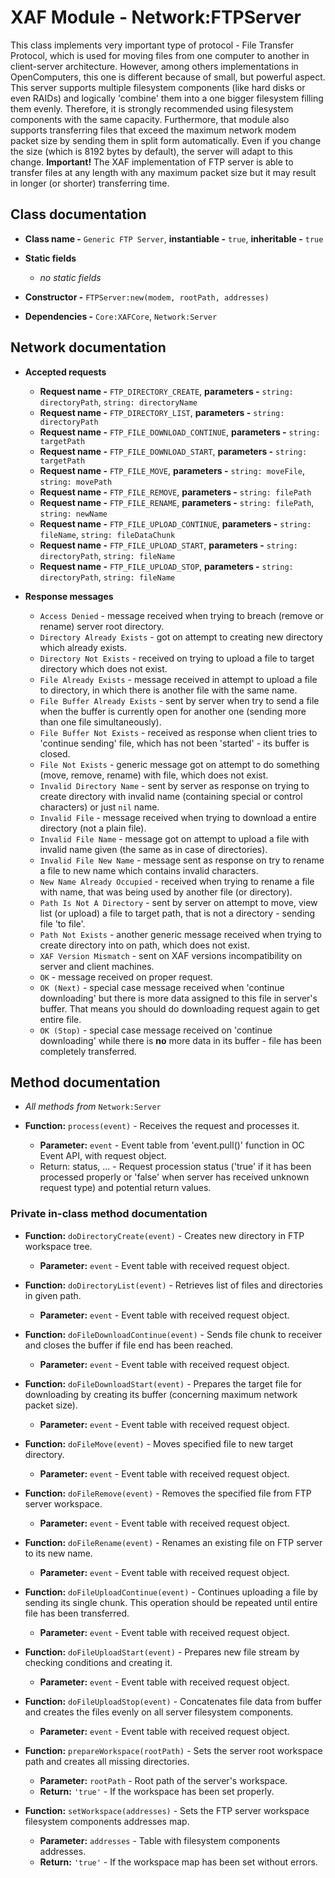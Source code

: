 # XAF Module - Network:FTPServer

This class implements very important type of protocol - File Transfer Protocol, which is used for moving files from one computer to another in client-server architecture. However, among others implementations in OpenComputers, this one is different because of small, but powerful aspect. This server supports multiple filesystem components (like hard disks or even RAIDs) and logically 'combine' them into a one bigger filesystem filling them evenly. Therefore, it is strongly recommended using filesystem components with the same capacity. Furthermore, that module also supports transferring files that exceed the maximum network modem packet size by sending them in split form automatically. Even if you change the size (which is 8192 bytes by default), the server will adapt to this change. **Important!** The XAF implementation of FTP server is able to transfer files at any length with any maximum packet size but it may result in longer (or shorter) transferring time.

## Class documentation

* **Class name -** `Generic FTP Server`, **instantiable -** `true`, **inheritable -** `true`
* **Static fields**

  * *no static fields*

* **Constructor -** `FTPServer:new(modem, rootPath, addresses)`
* **Dependencies -** `Core:XAFCore`, `Network:Server`

## Network documentation

* **Accepted requests**

  * **Request name -** `FTP_DIRECTORY_CREATE`, **parameters -** `string: directoryPath`, `string: directoryName`
  * **Request name -** `FTP_DIRECTORY_LIST`, **parameters -** `string: directoryPath`
  * **Request name -** `FTP_FILE_DOWNLOAD_CONTINUE`, **parameters -** `string: targetPath`
  * **Request name -** `FTP_FILE_DOWNLOAD_START`, **parameters -** `string: targetPath`
  * **Request name -** `FTP_FILE_MOVE`, **parameters -** `string: moveFile`, `string: movePath`
  * **Request name -** `FTP_FILE_REMOVE`, **parameters -** `string: filePath`
  * **Request name -** `FTP_FILE_RENAME`, **parameters -** `string: filePath`, `string: newName`
  * **Request name -** `FTP_FILE_UPLOAD_CONTINUE`, **parameters -** `string: fileName`, `string: fileDataChunk`
  * **Request name -** `FTP_FILE_UPLOAD_START`, **parameters -** `string: directoryPath`, `string: fileName`
  * **Request name -** `FTP_FILE_UPLOAD_STOP`, **parameters -** `string: directoryPath`, `string: fileName`

* **Response messages**

  * `Access Denied` - message received when trying to breach (remove or rename) server root directory.
  * `Directory Already Exists` - got on attempt to creating new directory which already exists.
  * `Directory Not Exists` - received on trying to upload a file to target directory which does not exist.
  * `File Already Exists` - message received in attempt to upload a file to directory, in which there is another file with the same name.
  * `File Buffer Already Exists` - sent by server when try to send a file when the buffer is currently open for another one (sending more than one file simultaneously).
  * `File Buffer Not Exists` - received as response when client tries to 'continue sending' file, which has not been 'started' - its buffer is closed.
  * `File Not Exists` - generic message got on attempt to do something (move, remove, rename) with file, which does not exist.
  * `Invalid Directory Name` - sent by server as response on trying to create directory with invalid name (containing special or control characters) or just `nil` name.
  * `Invalid File` - message received when trying to download a entire directory (not a plain file).
  * `Invalid File Name` - message got on attempt to upload a file with invalid name given (the same as in case of directories).
  * `Invalid File New Name` - message sent as response on try to rename a file to new name which contains invalid characters.
  * `New Name Already Occupied` - received when trying to rename a file with name, that was being used by another file (or directory).
  * `Path Is Not A Directory` - sent by server on attempt to move, view list (or upload) a file to target path, that is not a directory - sending file 'to file'.
  * `Path Not Exists` - another generic message received when trying to create directory into on path, which does not exist.
  * `XAF Version Mismatch` - sent on XAF versions incompatibility on server and client machines.
  * `OK` - message received on proper request.
  * `OK (Next)` - special case message received when 'continue downloading' but there is more data assigned to this file in server's buffer. That means you should do downloading request again to get entire file.
  * `OK (Stop)` - special case message received on 'continue downloading' while there is **no** more data in its buffer - file has been completely transferred.

## Method documentation

* *All methods from* `Network:Server`
* **Function:** `process(event)` - Receives the request and processes it.

  * **Parameter:** `event` - Event table from 'event.pull()' function in OC Event API, with request object.
  * Return: status, ... - Request procession status ('true' if it has been processed properly or 'false' when server has received unknown request type) and potential return values.

### Private in-class method documentation

* **Function:** `doDirectoryCreate(event)` - Creates new directory in FTP workspace tree.

  * **Parameter:** `event` - Event table with received request object.

* **Function:** `doDirectoryList(event)` - Retrieves list of files and directories in given path.

  * **Parameter:** `event` - Event table with received request object.

* **Function:** `doFileDownloadContinue(event)` - Sends file chunk to receiver and closes the buffer if file end has been reached.

  * **Parameter:** `event` - Event table with received request object.

* **Function:** `doFileDownloadStart(event)` - Prepares the target file for downloading by creating its buffer (concerning maximum network packet size).

  * **Parameter:** `event` - Event table with received request object.

* **Function:** `doFileMove(event)` - Moves specified file to new target directory.

  * **Parameter:** `event` - Event table with received request object.

* **Function:** `doFileRemove(event)` - Removes the specified file from FTP server workspace.

  * **Parameter:** `event` - Event table with received request object.

* **Function:** `doFileRename(event)` - Renames an existing file on FTP server to its new name.

  * **Parameter:** `event` - Event table with received request object.

* **Function:** `doFileUploadContinue(event)` - Continues uploading a file by sending its single chunk. This operation should be repeated until entire file has been transferred.

  * **Parameter:** `event` - Event table with received request object.

* **Function:** `doFileUploadStart(event)` - Prepares new file stream by checking conditions and creating it.

  * **Parameter:** `event` - Event table with received request object.

* **Function:** `doFileUploadStop(event)` - Concatenates file data from buffer and creates the files evenly on all server filesystem components.

  * **Parameter:** `event` - Event table with received request object.

* **Function:** `prepareWorkspace(rootPath)` - Sets the server root workspace path and creates all missing directories.

  * **Parameter:** `rootPath` - Root path of the server's workspace.
  * **Return:** `'true'` - If the workspace has been set properly.

* **Function:** `setWorkspace(addresses)` - Sets the FTP server workspace filesystem components addresses map.

  * **Parameter:** `addresses` - Table with filesystem components addresses.
  * **Return:** `'true'` - If the workspace map has been set without errors.
